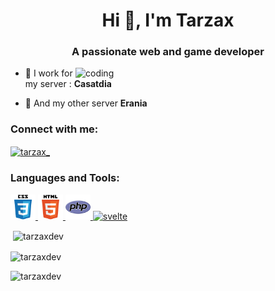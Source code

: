 <h1 align="center">Hi 👋, I'm Tarzax</h1>
<h3 align="center">A passionate web and game developer</h3>

<img align="right" alt="coding" width="400" src="https://miro.medium.com/max/1400/1*vJjJ3Mdok6Rvxx85IIRqBQ.gif">

- 🌵 I work for my server : **Casatdia**

- 🌿 And my other server **Erania**

<h3 align="left">Connect with me:</h3>
<p align="left">
<a href="https://www.youtube.com/c/tarzax_" target="blank"><img align="center" src="https://raw.githubusercontent.com/rahuldkjain/github-profile-readme-generator/master/src/images/icons/Social/youtube.svg" alt="tarzax_" height="30" width="40" /></a>
</p>

<h3 align="left">Languages and Tools:</h3>
<p align="left"> <a href="https://www.w3schools.com/css/" target="_blank" rel="noreferrer"> <img src="https://raw.githubusercontent.com/devicons/devicon/master/icons/css3/css3-original-wordmark.svg" alt="css3" width="40" height="40"/> </a> <a href="https://www.w3.org/html/" target="_blank" rel="noreferrer"> <img src="https://raw.githubusercontent.com/devicons/devicon/master/icons/html5/html5-original-wordmark.svg" alt="html5" width="40" height="40"/> </a> <a href="https://www.php.net" target="_blank" rel="noreferrer"> <img src="https://raw.githubusercontent.com/devicons/devicon/master/icons/php/php-original.svg" alt="php" width="40" height="40"/> </a> <a href="https://svelte.dev" target="_blank" rel="noreferrer"> <img src="https://upload.wikimedia.org/wikipedia/commons/1/1b/Svelte_Logo.svg" alt="svelte" width="40" height="40"/> </a> </p>

<p>&nbsp;<img align="center" src="https://github-readme-stats.vercel.app/api?username=tarzaxdev&show_icons=true&locale=en" alt="tarzaxdev" /></p>

<p><img align="center" src="https://github-readme-streak-stats.herokuapp.com/?user=tarzaxdev&" alt="tarzaxdev" /></p>

<p align="left"> <img src="https://komarev.com/ghpvc/?username=tarzaxdev&label=Profile%20views&color=f95d5d&style=flat" alt="tarzaxdev" /> </p>
